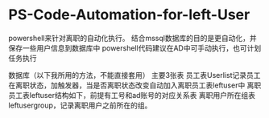 # PS-Code-Automation-for-left-User

powershell来针对离职的自动化执行。
结合mssql数据库的目的是更自动化，并保存一些用户信息到数据库中
powershell代码建议在AD中可手动执行，也可计划任务执行


数据库（以下我所用的方法，不能直接套用）
主要3张表
员工表Userlist记录员工在离职状态，加触发器，当是否离职状态改变自动加入离职员工表leftuser中
离职员工表leftuser结构如下，前提有工号和ad账号的对应关系表
离职用户所在组表leftusergroup，记录离职用户之前所在的组。


